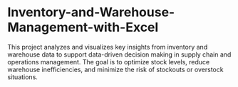 # Inventory-and-Warehouse-Management-with-Excel
This project analyzes and visualizes key insights from inventory and warehouse data to support data-driven decision making in supply chain and operations management. The goal is to optimize stock levels, reduce warehouse inefficiencies, and minimize the risk of stockouts or overstock situations.
